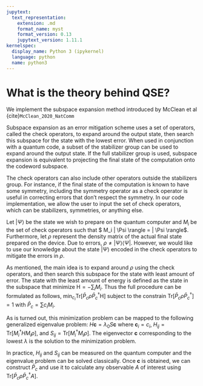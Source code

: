 ```yaml
---
jupytext:
  text_representation:
    extension: .md
    format_name: myst
    format_version: 0.13
    jupytext_version: 1.11.1
kernelspec:
  display_name: Python 3 (ipykernel)
  language: python
  name: python3
---
```


# What is the theory behind QSE?

We implement the subspace expansion method introduced by McClean et al {cite}`McClean_2020_NatComm`

Subspace expansion as an error mitigation scheme uses a set of operators, called the check operators, to expand around the output state, then search this subspace for the state with the lowest error. When used in conjunction with a quantum code, a subset of the stabilizer group can be used to expand around the output state. If the full stabilizer group is used, subspace expansion is equivalent to projecting the final state of the computation onto the codeword subspace. 

The check operators can also include other operators outside the stabilizers group. For instance, if the final state of the computation is known to have some symmetry, including the symmetry operator as a check operator is useful in correcting errors that don’t respect the symmetry. In our code implementation, we allow the user to input the set of check operators, which can be stabilizers, symmetries, or anything else. 

Let $| \Psi \rangle$ be the state we wish to prepare on the quantum computer and $M_i$ be the set of check operators such that  $ M_i | \Psi \rangle = | \Psi \rangle$. Furthermore, let $\rho$ represent the density matrix of the actual final state prepared on the device. Due to errors, $\rho \neq | \Psi \rangle \langle \Psi |$. However, we would like to use our knowledge about the state $| \Psi \rangle$ encoded in the check operators to mitigate the errors in $\rho$. 

As mentioned, the main idea is to expand around $\rho$ using the check operators, and then search this subspace for the state with least amount of error. The state with the least amount of energy is defined as the state in the subspace that minimize $\mathrm H = - \sum_i M_i$. Thus the full procedure can be formulated as follows, 
$\min_{{c_i}} \text{Tr}[\bar P_c \rho \bar P_c^\dagger \mathrm H ]$ subject to the constrain  $\text{Tr}[\bar P_c \rho \bar P_c^\dagger] = 1$ with $\bar P_c = \sum c_i M_i$.

As is turned out, this minimization problem can be mapped to the following generalized eigenvalue problem: 
$H \boldsymbol c  = \lambda_0 S \boldsymbol c$ where $\boldsymbol c_i = c_i$, $H_{ij} = \text{Tr}[M_i^\dagger H M_i \rho]$, and $S_{ij} = \text{Tr}[M_i^\dagger M_i \rho]$. The eigenvector $\boldsymbol c$ corresponding to the lowest $\lambda$ is the solution to the minimization problem. 

In practice, $H_{ij}$ and $S_{ij}$ can be measured on the quantum computer and the eigenvalue problem can be solved classically. Once $\boldsymbol c$ is obtained, we can construct $\bar P_c$ and use it to calculate any observable $A$ of interest using $\text{Tr}[ \bar P_c \rho \bar P_c^\dagger A ]$.
